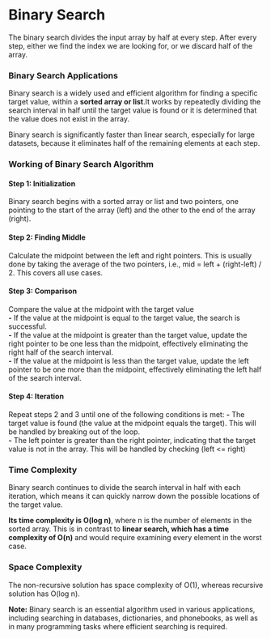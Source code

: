 <h1>Binary Search</h1>

The binary search divides the input array by half at every step. After every step, either we find the index we are looking for, or we discard half of the array.

<h3>Binary Search Applications</h3>
<p>
    Binary search is a widely used and efficient algorithm for finding a specific target value, within a <b>sorted array or list</b>.It works by repeatedly 
dividing the search interval in half until the target value is found or it is determined that the value does not exist in the array.
</p>

Binary search is significantly faster than linear search, especially for large datasets, because it eliminates half of the remaining elements at each step.

<h3>Working of Binary Search Algorithm</h3>

<h4>Step 1: Initialization</h4> Binary search begins with a sorted array or list and two pointers, one pointing to the start of the array (left) and the other to the end of the array (right).
<h4>Step 2: Finding Middle</h4> Calculate the midpoint between the left and right pointers. This is usually done by taking the average of the two pointers, i.e., mid = left + (right-left) / 2. This covers all use cases.
<h4>Step 3: Comparison</h4> Compare the value at the midpoint with the target value <br/>
    <b>-</b> If the value at the midpoint is equal to the target value, the search is successful.<br/>
    <b>-</b> If the value at the midpoint is greater than the target value, update the right pointer to be one less than the midpoint, effectively eliminating the right half of the search interval.<br/>
    <b>-</b> If the value at the midpoint is less than the target value, update the left pointer to be one more than the midpoint, effectively eliminating the left half of the search interval.<br/>
<h4>Step 4: Iteration</h4> Repeat steps 2 and 3 until one of the following conditions is met:
    <b>-</b> The target value is found (the value at the midpoint equals the target). This will be handled by breaking out of the loop.<br/> 
    <b>-</b> The left pointer is greater than the right pointer, indicating that the target value is not in the array. This will be handled by checking (left <= right)<br/>

<h3>Time Complexity</h3>
Binary search continues to divide the search interval in half with each iteration, which means it can quickly narrow down the possible locations of the target value. <br/>

<b>Its time complexity is O(log n)</b>, where n is the number of elements in the sorted array.
This is in contrast to <b>linear search, which has a time complexity of O(n)</b> and would require examining every element in the worst case.

<h3>Space Complexity</h3>
The non-recursive solution has space complexity of O(1), whereas recursive solution has O(log n).

<b>Note:</b> Binary search is an essential algorithm used in various applications, including searching in databases, dictionaries, and phonebooks, as well as in many programming tasks where efficient searching is required.